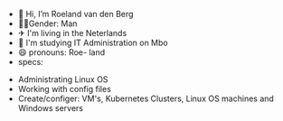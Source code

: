 - 👋 Hi, I’m Roeland van den Berg
-  🚶‍♂️Gender: Man
- ✈ I'm living in the Neterlands
- 📖 I'm studying IT Administration on Mbo 
- 😄 pronouns: Roe- land
- specs:
+ Administrating Linux OS
+ Working with config files
+ Create/configer: VM's, Kubernetes Clusters, Linux OS machines and Windows servers
